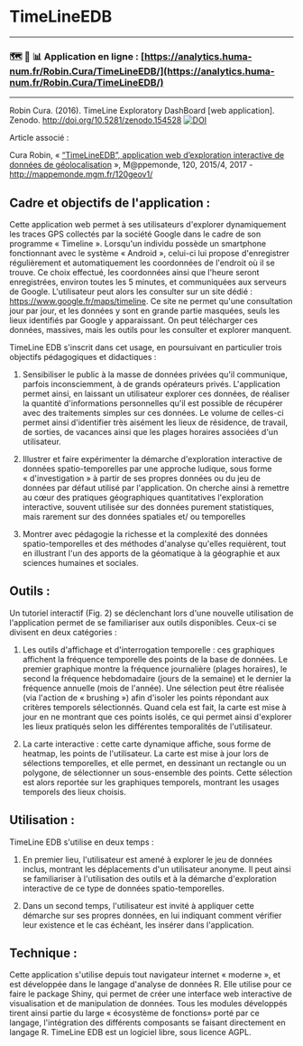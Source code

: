 # TimeLineEDB

<hr>

### :world_map: :compass: :bar_chart: Application en ligne : [https://analytics.huma-num.fr/Robin.Cura/TimeLineEDB/](https://analytics.huma-num.fr/Robin.Cura/TimeLineEDB/)

<hr>

Robin Cura. (2016). TimeLine Exploratory DashBoard [web application]. Zenodo. http://doi.org/10.5281/zenodo.154528
[![DOI](https://zenodo.org/badge/DOI/10.5281/zenodo.154528.svg)](https://doi.org/10.5281/zenodo.154528)

Article associé :

Cura Robin, « [“TimeLineEDB”, application web d’exploration interactive de données de géolocalisation](http://mappemonde.mgm.fr/120geov1/) », M@ppemonde, 120, 2015/4, 2017 - http://mappemonde.mgm.fr/120geov1/

## Cadre et objectifs de l'application :

Cette application web permet à ses utilisateurs d'explorer dynamiquement les traces GPS collectés par la société Google dans le cadre de son programme « Timeline ». Lorsqu'un individu possède un smartphone fonctionnant avec le système « Android », celui-ci lui propose d'enregistrer régulièrement et automatiquement les coordonnées de l'endroit où il se trouve. Ce choix effectué, les coordonnées ainsi que l'heure seront enregistrées, environ toutes les 5 minutes, et communiquées aux serveurs de Google. L'utilisateur peut alors les consulter sur un site dédié : https://www.google.fr/maps/timeline. Ce site ne permet qu'une consultation jour par jour, et les données y sont en grande partie masquées, seuls les lieux identifiés par Google y apparaissant. On peut télécharger ces données, massives, mais les outils pour les consulter et explorer manquent.

TimeLine EDB s'inscrit dans cet usage, en poursuivant en particulier trois objectifs pédagogiques et didactiques :  

1. Sensibiliser le public à la masse de données privées qu'il communique, parfois inconsciemment, à de grands opérateurs privés. L'application permet ainsi, en laissant un utilisateur explorer ces données, de réaliser la quantité d'informations personnelles qu'il est possible de récupérer avec des traitements simples sur ces données. Le volume de celles-ci permet ainsi d'identifier très aisément les lieux de résidence, de travail, de sorties, de vacances ainsi que les plages horaires associées d'un utilisateur.

2. Illustrer et faire expérimenter la démarche d'exploration interactive de données spatio-temporelles par une approche ludique, sous forme « d'investigation » à partir de ses propres données ou du jeu de données par défaut utilisé par l'application. On cherche ainsi à remettre au cœur des pratiques géographiques quantitatives l'exploration interactive, souvent utilisée sur des données purement statistiques, mais rarement sur des données spatiales et/ ou temporelles

3. Montrer avec pédagogie la richesse et la complexité des données spatio-temporelles et des méthodes d'analyse qu'elles requièrent, tout en illustrant l'un des apports de la géomatique à la géographie et aux sciences humaines et sociales.

## Outils :  

Un tutoriel interactif (Fig. 2) se déclenchant lors d'une nouvelle utilisation de l'application permet de se familiariser aux outils disponibles. Ceux-ci se divisent en deux catégories :  

1. Les outils d'affichage et d'interrogation temporelle : ces graphiques affichent la fréquence temporelle des points de la base de données. Le premier graphique montre la fréquence journalière (plages horaires), le second la fréquence hebdomadaire (jours de la semaine) et le dernier la fréquence annuelle (mois de l'année). Une sélection peut être réalisée (via l'action de « brushing ») afin d'isoler les points répondant aux critères temporels sélectionnés. Quand cela est fait, la carte est mise à jour en ne montrant que ces points isolés,  ce qui permet ainsi d'explorer les lieux pratiqués selon les différentes temporalités de l'utilisateur.

2. La carte interactive : cette carte dynamique affiche, sous forme de heatmap, les points de l'utilisateur. La carte est mise à jour lors de sélections temporelles, et elle permet, en dessinant un rectangle ou un polygone, de sélectionner un sous-ensemble des points. Cette sélection est alors reportée sur les graphiques temporels, montrant les usages temporels des lieux choisis.

## Utilisation :  

TimeLine EDB s'utilise en deux temps :  

1. En premier lieu, l'utilisateur est amené à explorer le jeu de données inclus, montrant les déplacements d'un utilisateur anonyme. Il peut ainsi se familiariser à l'utilisation des outils et à la démarche d'exploration interactive de ce type de données spatio-temporelles.

2. Dans un second temps, l'utilisateur est invité à appliquer cette démarche sur ses propres données, en lui indiquant comment vérifier leur existence et le cas échéant, les insérer dans l'application.


## Technique :

Cette application s'utilise depuis tout navigateur internet « moderne », et est développée dans le langage d'analyse de données R. Elle utilise pour ce faire le package Shiny, qui permet de créer une interface web interactive de visualisation et de manipulation de données. Tous les modules développés tirent ainsi partie du large « écosystème de fonctions» porté par ce langage, l'intégration des différents composants se faisant directement en langage R.
TimeLine EDB est un logiciel libre, sous licence AGPL.
